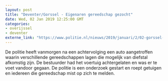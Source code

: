 ```yaml
---
layout: post
title: "Deventer/Gorssel - Eigenaren gereedschap gezocht"
date: Wed, 02 Jan 2019 12:25:00 GMT
categories: 
- overijssel 
- deventer 
externe_link: "https://www.politie.nl/nieuws/2019/januari/2/02-gorssel-deventer-eigenaren-gereedschap-gezocht.html"
---
```


De politie heeft vanmorgen na een achtervolging een auto aangetroffen waarin verschillende gereedschappen lagen die mogelijk van diefstal afkomstig zijn. De bestuurder had het voertuig achtergelaten en was er te voet vandoor gegaan. De politie is een onderzoek gestart en roept getuigen en iedereen die gereedschap mist op zich te melden.
